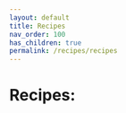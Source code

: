 ```yaml
---
layout: default
title: Recipes
nav_order: 100
has_children: true
permalink: /recipes/recipes
---
```


# Recipes: